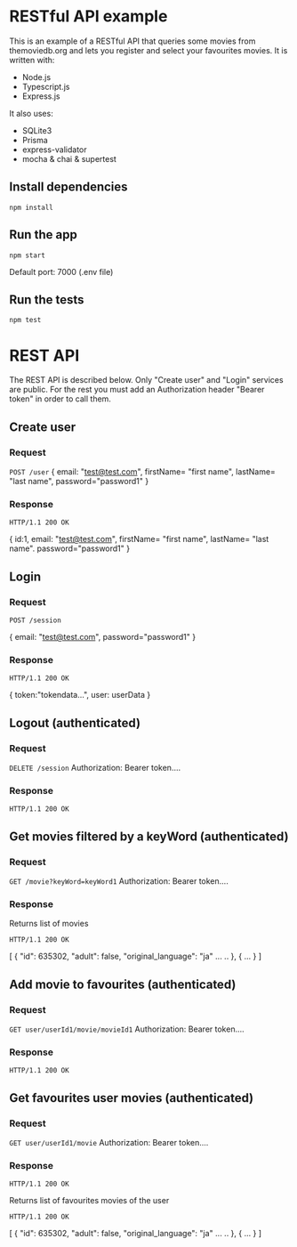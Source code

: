 # RESTful API example 

This is an example of a RESTful API that queries some movies from themoviedb.org and lets you register and select your favourites movies. It is written with:

- Node.js
- Typescript.js
- Express.js

It also uses:
- SQLite3
- Prisma 
- express-validator
- mocha & chai & supertest


## Install dependencies

    npm install

## Run the app 

    npm start
Default port: 7000 (.env file)

## Run the tests

    npm test

# REST API

The REST API is described below. Only "Create user" and "Login" services are public. For the rest you must add an Authorization header "Bearer token" in order to call them.

## Create user

### Request
`POST /user`
{
	email: "test@test.com",
	firstName= "first name",
	lastName= "last name",
	password="password1"
}

### Response
    HTTP/1.1 200 OK 
{
	id:1,
	email: "test@test.com",
	firstName= "first name",
	lastName= "last name".
	password="password1"
}

## Login

### Request
`POST /session`

{
	email: "test@test.com",
	password="password1"
}

### Response
    HTTP/1.1 200 OK  
{
	token:"tokendata...",
	user: userData
}

## Logout (authenticated)

### Request
`DELETE /session`
Authorization: Bearer token....

### Response
    HTTP/1.1 200 OK  

## Get movies filtered by a keyWord (authenticated)
### Request
`GET /movie?keyWord=keyWord1`
Authorization: Bearer token....


### Response
Returns list of movies 

    HTTP/1.1 200 OK 
[
	{
		"id": 635302,
	    "adult": false, 
	    "original_language": "ja"
	    ...
	    ..
	},
	{
		...
	}
]

## Add movie to favourites (authenticated)

### Request
`GET user/userId1/movie/movieId1`
Authorization: Bearer token....

### Response 
    HTTP/1.1 200 OK 

## Get favourites user movies (authenticated)

### Request
`GET user/userId1/movie`
Authorization: Bearer token....

### Response 
    HTTP/1.1 200 OK 
Returns list of favourites movies of the user

    HTTP/1.1 200 OK 
[
	{
		"id": 635302,
	    "adult": false, 
	    "original_language": "ja"
	    ...
	    ..
	},
	{
		...
	}
]
